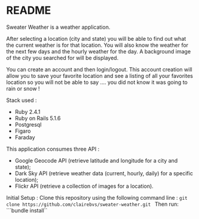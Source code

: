 # README

Sweater Weather is a weather application. 

After selecting a location (city and state) you will be able to find out what the current weather is for that location. 
You will also know the weather for the next few days and the hourly weather for the day.
A background image of the city you searched for will be displayed. 

You can create an account and then login/logout. 
This account creation will allow you to save your favorite location and see a listing of all your favorites location so you will not be able to say .... you did not know it was going to rain or snow !

Stack used : 
* Ruby            2.4.1 
* Ruby on Rails   5.1.6
* Postgresql 
* Figaro 
* Faraday

This application consumes three API : 
* Google Geocode API (retrieve latitude and longitude for a city and state);
* Dark Sky API (retrieve weather data (current, hourly, daily) for a specific location);
* Flickr API (retrieve a collection of images for a location). 

Initial Setup : 
Clone this repository using the following command line : ```git clone https://github.com/clairebvs/sweater-weather.git ```
Then run: ```bundle install``

